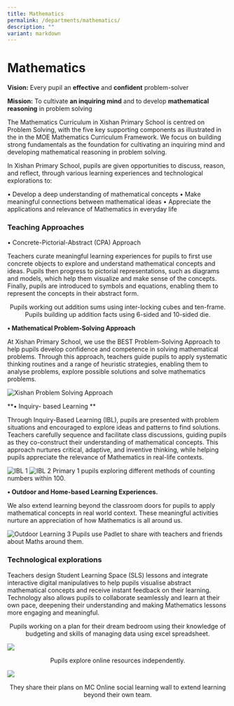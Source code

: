 ```yaml
---
title: Mathematics
permalink: /departments/mathematics/
description: ""
variant: markdown
---
```

# **Mathematics**

**Vision:** Every pupil an&nbsp;**effective**&nbsp;and&nbsp;**confident**&nbsp;problem-solver

**Mission:** To cultivate&nbsp;**an inquiring mind**&nbsp;and to develop&nbsp;**mathematical reasoning**&nbsp;in problem solving

The Mathematics Curriculum in Xishan Primary School is centred on  Problem Solving, with the five key supporting components as illustrated in the in the MOE Mathematics Curriculum Framework. We focus on building strong fundamentals as the foundation for cultivating an inquiring mind and developing mathematical reasoning in problem solving.   

In Xishan Primary School, pupils are given opportunities to discuss, reason, and reflect, through various learning experiences and technological explorations to: 

•	Develop a deep understanding of mathematical concepts
•	Make meaningful connections between mathematical ideas
•	Appreciate the applications and relevance of Mathematics in everyday life



### Teaching Approaches

•	Concrete-Pictorial-Abstract (CPA) Approach

Teachers curate meaningful learning experiences for pupils to first use concrete objects to explore and understand mathematical concepts and ideas. Pupils then progress to pictorial representations, such as diagrams and models, which help them visualize and make sense of the concepts. Finally, pupils are introduced to symbols and equations, enabling them to represent the concepts in their abstract form.

<center>Pupils working out addition sums using inter-locking cubes and ten-frame.</center>



<center>Pupils building up addition facts using 6-sided and 10-sided die.</center>


**•	Mathematical Problem-Solving Approach**

At Xishan Primary School, we use the BEST Problem-Solving Approach to help pupils develop confidence and competence in solving mathematical problems. Through this approach, teachers guide pupils to apply systematic thinking routines and a range of heuristic strategies, enabling them to analyse problems, explore possible solutions and solve mathematics problems.

![Xishan Problem Solving Approach](/images/Xishan_Problem_Solving_Approach.jpg)

**•	Inquiry- based Learning **

Through Inquiry-Based Learning (IBL), pupils are presented with problem situations and encouraged to explore ideas and patterns to find solutions. Teachers carefully sequence and facilitate class discussions, guiding pupils as they co-construct their understanding of mathematical concepts. This approach nurtures critical, adaptive, and inventive thinking, while helping pupils appreciate the relevance of Mathematics in real-life contexts.

![IBL 1](/images/IBL_1.jpg)
![IBL 2](/images/IBL_2.jpg)
Primary 1 pupils exploring different methods of counting numbers within 100. 

**•	Outdoor and Home-based Learning Experiences.**

We also extend learning beyond the classroom doors for pupils to apply mathematical concepts in real world context. These meaningful activities nurture an appreciation of how Mathematics is all around us.

![Outdoor Learning 3](/images/Outdoor_Learning_3.jpg)
Pupils use Padlet to share with teachers and friends about Maths around them.


### Technological explorations

Teachers design Student Learning Space (SLS) lessons and integrate interactive digital manipulatives to help pupils visualise abstract mathematical concepts and receive instant feedback on their learning. Technology also allows pupils to collaborate seamlessly and learn at their own pace, deepening their understanding and making Mathematics lessons more engaging and meaningful.




<center> Pupils working on a plan for their dream bedroom using their knowledge of budgeting and skills of managing data using excel spreadsheet.</center>

![](/images/MathImage6.jpg)

<center> Pupils explore online resources independently. </center>

![](/images/MathImage7.jpg)

<center> They share their plans on MC Online social learning wall to extend learning beyond their own team. </center>